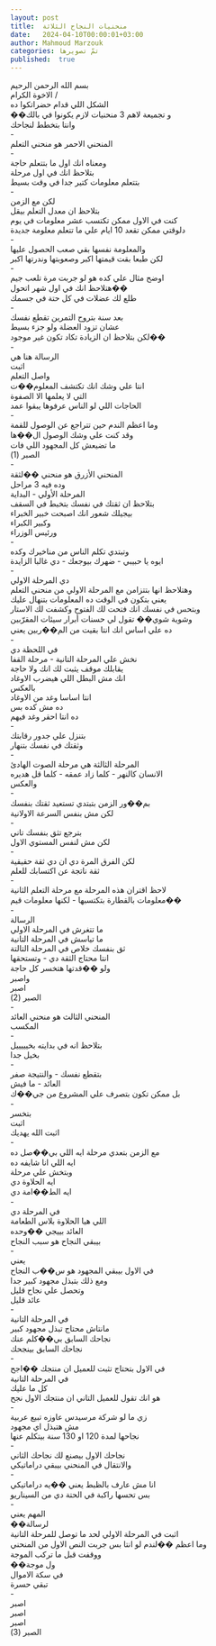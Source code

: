 ```yaml
---
layout: post
title:  منحنيات النجاح الثلاثة
date:   2024-04-10T00:00:01+03:00
author: Mahmoud Marzouk
categories: تمّ تصويرها
published:  true
---
```

بسم الله الرحمن الرحيم\
الاخوة الكرام /\
الشكل اللي قدام حضراتكوا ده\
��و تجميعة لاهم 3 منحنيات لازم يكونوا في بالك\
وانتا بتخطط لنجاحك\
-\
المنحني الاحمر هو منحني التعلم\
-\
ومعناه انك اول ما بتتعلم حاجة\
بتلاحظ انك في اول مرحلة\
بتتعلم معلومات كتير جدا في وقت بسيط\
-\
لكن مع الزمن\
بتلاحظ ان معدل التعلم بيقل\
كنت في الاول ممكن تكتسب عشر معلومات في يوم\
دلوقتي ممكن تقعد 10 ايام علي ما تتعلم معلومة جديدة\
-\
والمعلومة نفسها بقي صعب الحصول عليها\
لكن طبعا بقت قيمتها اكبر وصعوبتها وندرتها اكبر\
-\
اوضح مثال علي كده هو لو جربت مرة تلعب جيم\
هتلاحظ انك في اول شهر اتحول��\
طلع لك عضلات في كل حتة في جسمك\
-\
بعد سنة بتروح التمرين تقطع نفسك\
عشان تزود العضلة ولو جزء بسيط\
لكن بتلاحظ ان الزيادة تكاد تكون غير موجود��\
-\
الرسالة هنا هي\
اثبت\
واصل التعلم\
انتا علي وشك انك تكتشف المعلوم��ت\
التي لا يعلمها الا الصفوة\
الحاجات اللي لو الناس عرفوها يبقوا عمد\
-\
وما اعظم الندم حين تتراجع عن الوصول للقمة\
وقد كنت علي وشك الوصول ال��ها\
ما تضيعش كل المجهود اللي فات\
الصبر (1)\
-\
المنحني الأزرق هو منحني ��لثقة\
وده فيه 3 مراحل\
المرحلة الأولي - البداية\
بتلاحظ ان ثقتك في نفسك بتخبط في السقف\
بيجيلك شعور انك اصبحت خبير الخبراء\
وكبير الكبراء\
ورئيس الوزراء\
-\
وتبتدي تكلم الناس من مناخيرك وكده\
ايوه يا حبيبي - ضهرك بيوجعك - دي غالبا الزايدة\
-\
دي المرحلة الاولي\
وهتلاحظ انها بتتزامن مع المرحلة الاولي من منحني التعلم\
يعني بتكون في الوقت ده المعلومات بتنهال عليك\
وبتحس في نفسك انك فتحت لك الفتوح وكشفت لك الاستار\
وشوية شوي�� تقول لي حسنات أبرار سيئات المقرّبين\
ده علي اساس انك انتا بقيت من الم��ربين يعني\
-\
في اللحظة دي\
نخش علي المرحلة التانية - مرحلة القفا\
يقابلك موقف يثبت لك انك ولا حاجة\
انك مش البطل اللي هيضرب الاوغاد\
بالعكس\
انتا اساسا وغد من الاوغاد\
ده مش كده بس\
ده انتا احقر وغد فيهم\
-\
بتنزل علي جدور رقابتك\
وثقتك في نفسك بتنهار\
-\
المرحلة الثالثة هي مرحلة الصوت الهادئ\
الانسان كالنهر - كلما زاد عمقه - كلما قل هديره\
والعكس\
-\
بم��ور الزمن بتبتدي تستعيد ثقتك بنفسك\
لكن مش بنفس السرعة الاولانية\
-\
بترجع تثق بنفسك تاني\
لكن مش لنفس المستوي الاول\
-\
لكن الفرق المرة دي ان دي ثقة حقيقية\
ثقة ناتجة عن اكتسابك للعلم\
-\
لاحظ اقتران هذه المرحلة مع مرحلة التعلم الثانية\
معلومات بالقطارة بتكتسبها - لكنها معلومات قيم��\
-\
الرسالة\
ما تتغرش في المرحلة الاولي\
ما تياسش في المرحلة التانية\
ثق بنفسك خلاص في المرحلة التالتة\
انتا محتاج الثقة دي - وتستحقها\
ولو ��قدتها هتخسر كل حاجة\
واصبر\
اصبر\
الصبر (2)\
-\
المنحني الثالث هو منحني العائد\
المكسب\
-\
بتلاحظ انه في بدايته بخيييييل\
بخيل جدا\
-\
بتقطع نفسك - والنتيجة صفر\
العائد - ما فيش\
بل ممكن تكون بتصرف علي المشروع من جي��ك\
-\
بتخسر\
اثبت\
اثبت الله يهديك\
-\
مع الزمن بتعدي مرحلة ايه اللي بي��صل ده\
ايه اللي انا شايفه ده\
وبتخش علي مرحلة\
ايه الحلاوة دي\
ايه الط��امة دي\
-\
في المرحلة دي\
اللي هيا الحلاوة بلاس الطعامة\
العائد بييجي ��وحده\
بيبقي النجاح هو سبب النجاح\
-\
يعني\
في الاول بيبقي المجهود هو س��ب النجاح\
ومع ذلك بتبذل مجهود كبير جدا\
وتحصل علي نجاح قليل\
عائد قليل\
-\
في المرحلة التانية\
مانتاش محتاج تبذل مجهود كبير\
نجاحك السابق بي��كلم عنك\
نجاحك السابق بينجحك\
-\
في الاول بتحتاج تثبت للعميل ان منتجك ��اجح\
في المرحلة التانية\
كل ما عليك\
هو انك تقول للعميل التاني ان منتجك الاول نجح\
-\
زي ما لو شركة مرسيدس عاوزه تبيع عربية\
مش هتبذل اي مجهود\
نجاحها لمدة 120 او 130 سنة بيتكلم عنها\
-\
نجاحك الاول بيصنع لك نجاحك الثاني\
والانتقال في المنحني بيبقي دراماتيكي\
-\
انا مش عارف بالظبط يعني ��يه دراماتيكي\
بس تحسها راكبة في الحتة دي من السيناريو\
-\
المهم يعني\
��لرسالة\
اثبت في المرحلة الاولي لحد ما توصل للمرحلة التانية\
وما اعظم ��لندم لو انتا بس جربت النص الاول من المنحني\
ووقفت قبل ما تركب الموجة\
��ول موجة\
في سكة الاموال\
تبقي حسرة\
-\
اصبر\
اصبر\
اصبر\
الصبر (3)
